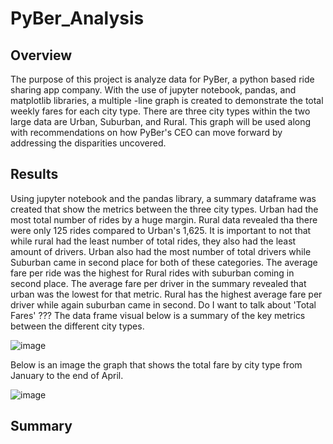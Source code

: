 # PyBer_Analysis

## Overview

The purpose of this project is analyze data for PyBer, a python based ride sharing app company. With the use of jupyter notebook, pandas, and matplotlib libraries, a multiple -line graph is created to demonstrate the total weekly fares for each city type. There are three city types within the two large data are Urban, Suburban, and Rural. This graph will be used along with recommendations on how PyBer's CEO can move forward by addressing the disparities uncovered.



## Results


Using jupyter notebook and the pandas library, a summary dataframe was created that show the metrics between the three city types. Urban had the most total number of rides by a huge margin. Rural data revealed tha there were only 125 rides compared to Urban's 1,625. It is important to not that while rural had the least number of total rides, they also had the least amount of drivers. Urban also had the most number of total drivers while Suburban came in second place for both of these categories. The average fare per ride was the highest for Rural rides with suburban coming in second place. The average fare per driver in the summary revealed that urban was the lowest for that metric. Rural has the highest average fare per driver while again suburban came in second.  Do I want to talk about 'Total Fares' ???
The data frame visual below is a summary of the key metrics between the different city types.

![image](https://user-images.githubusercontent.com/96553992/151706728-2ce9a738-ba5e-44d7-8c8a-fc981582767d.png)



Below is an image the graph that shows the total fare by city type from January to the end of April.

![image](https://user-images.githubusercontent.com/96553992/151707887-ebb736e7-1457-4b8c-bb58-fe90fed0587e.png)


## Summary
